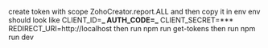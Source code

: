 create token with scope
ZohoCreator.report.ALL
and then copy it in env env should look like
CLIENT_ID=**_
AUTH_CODE=_**
CLIENT_SECRET=\*\*\*
REDIRECT_URI=http://localhost
then run npm run get-tokens
then run npm run dev
